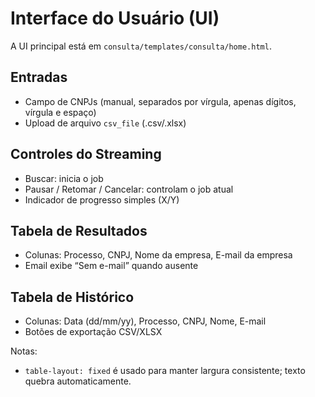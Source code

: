 # Interface do Usuário (UI)

A UI principal está em `consulta/templates/consulta/home.html`.

## Entradas
- Campo de CNPJs (manual, separados por vírgula, apenas dígitos, vírgula e espaço)
- Upload de arquivo `csv_file` (.csv/.xlsx)

## Controles do Streaming
- Buscar: inicia o job
- Pausar / Retomar / Cancelar: controlam o job atual
- Indicador de progresso simples (X/Y)

## Tabela de Resultados
- Colunas: Processo, CNPJ, Nome da empresa, E-mail da empresa
- Email exibe “Sem e-mail” quando ausente

## Tabela de Histórico
- Colunas: Data (dd/mm/yy), Processo, CNPJ, Nome, E-mail
- Botões de exportação CSV/XLSX

Notas:
- `table-layout: fixed` é usado para manter largura consistente; texto quebra automaticamente.